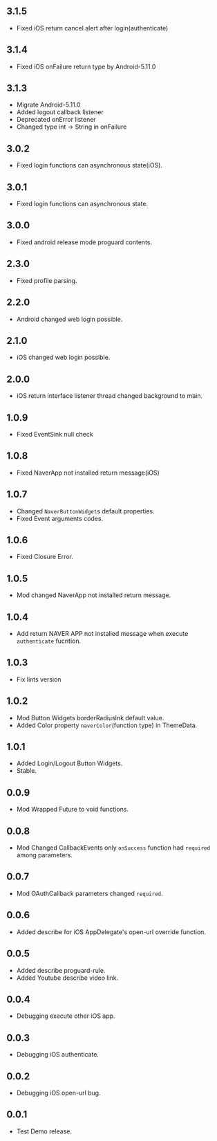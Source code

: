 ## 3.1.5
* Fixed iOS return cancel alert after login(authenticate)

## 3.1.4
* Fixed iOS onFailure return type by Android-5.11.0

## 3.1.3
* Migrate Android-5.11.0
* Added logout callback listener
* Deprecated onError listener
* Changed type int -> String in onFailure 

## 3.0.2
* Fixed login functions can asynchronous state(iOS).

## 3.0.1
* Fixed login functions can asynchronous state.

## 3.0.0
* Fixed android release mode proguard contents.

## 2.3.0
* Fixed profile parsing.

## 2.2.0
* Android changed web login possible.

## 2.1.0
* iOS changed web login possible.

## 2.0.0
* iOS return interface listener thread changed background to main. 

## 1.0.9
* Fixed EventSink null check

## 1.0.8
* Fixed NaverApp not installed return message(iOS)

## 1.0.7
* Changed `NaverButtonWidget`s default properties. 
* Fixed Event arguments codes.

## 1.0.6
* Fixed Closure Error.

## 1.0.5
* Mod changed NaverApp not installed return message.


## 1.0.4
* Add return NAVER APP not installed message when execute `authenticate` fucntion.

## 1.0.3
* Fix lints version 

## 1.0.2
* Mod Button Widgets borderRadiusInk default value.
* Added Color property `naverColor`(function type) in ThemeData.

## 1.0.1
* Added Login/Logout Button Widgets.
* Stable.

## 0.0.9
* Mod Wrapped Future to void functions.

## 0.0.8
* Mod Changed CallbackEvents only `onSuccess` function had `required` among parameters.

## 0.0.7
* Mod OAuthCallback parameters changed `required`.

## 0.0.6
* Added describe for iOS AppDelegate's open-url override function.

## 0.0.5
* Added describe proguard-rule.
* Added Youtube describe video link.

## 0.0.4
* Debugging execute other iOS app. 

## 0.0.3
* Debugging iOS authenticate.

## 0.0.2
* Debugging iOS open-url bug.

## 0.0.1
* Test Demo release.
